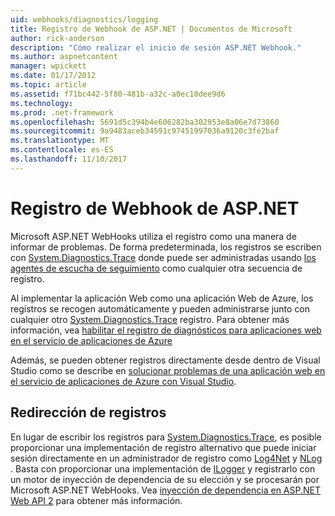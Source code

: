 ```yaml
---
uid: webhooks/diagnostics/logging
title: Registro de Webhook de ASP.NET | Documentos de Microsoft
author: rick-anderson
description: "Cómo realizar el inicio de sesión ASP.NET Webhook."
ms.author: aspnetcontent
manager: wpickett
ms.date: 01/17/2012
ms.topic: article
ms.assetid: f71bc442-5f80-481b-a32c-a0ec18dee9d6
ms.technology: 
ms.prod: .net-framework
ms.openlocfilehash: 5691d5c394b4e606282ba302953e8a06e7d73860
ms.sourcegitcommit: 9a9483aceb34591c97451997036a9120c3fe2baf
ms.translationtype: MT
ms.contentlocale: es-ES
ms.lasthandoff: 11/10/2017
---
```

# <a name="aspnet-webhooks-logging"></a>Registro de Webhook de ASP.NET

Microsoft ASP.NET WebHooks utiliza el registro como una manera de informar de problemas. De forma predeterminada, los registros se escriben con [System.Diagnostics.Trace](https://msdn.microsoft.com/en-us/library/system.diagnostics.trace) donde puede ser administradas usando [los agentes de escucha de seguimiento](https://msdn.microsoft.com/en-us/library/system.diagnostics.tracelistener.aspx) como cualquier otra secuencia de registro.

Al implementar la aplicación Web como una aplicación Web de Azure, los registros se recogen automáticamente y pueden administrarse junto con cualquier otro [System.Diagnostics.Trace](https://msdn.microsoft.com/en-us/library/system.diagnostics.trace) registro. Para obtener más información, vea [habilitar el registro de diagnósticos para aplicaciones web en el servicio de aplicaciones de Azure](https://azure.microsoft.com/en-us/documentation/articles/web-sites-enable-diagnostic-log/)

Además, se pueden obtener registros directamente desde dentro de Visual Studio como se describe en [solucionar problemas de una aplicación web en el servicio de aplicaciones de Azure con Visual Studio](https://azure.microsoft.com/en-us/documentation/articles/web-sites-dotnet-troubleshoot-visual-studio/#webserverlogs).

## <a name="redirecting-logs"></a>Redirección de registros

En lugar de escribir los registros para [System.Diagnostics.Trace](https://msdn.microsoft.com/en-us/library/system.diagnostics.trace), es posible proporcionar una implementación de registro alternativo que puede iniciar sesión directamente en un administrador de registro como [Log4Net](http://logging.apache.org/log4net/) y [NLog ](http://nlog-project.org/). Basta con proporcionar una implementación de [ILogger](https://github.com/aspnet/WebHooks/blob/master/src/Microsoft.AspNet.WebHooks.Common/Diagnostics/ILogger.cs) y registrarlo con un motor de inyección de dependencia de su elección y se procesarán por Microsoft ASP.NET WebHooks. Vea [inyección de dependencia en ASP.NET Web API 2](https://www.asp.net/web-api/overview/advanced/dependency-injection) para obtener más información.
